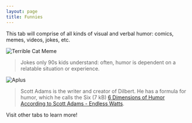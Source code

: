 ```yaml
---
layout: page
title: Funnies
---
```


<p class="message">
  This tab will comprise of all kinds of visual and verbal humor: comics, memes, videos, jokes, etc.
</p>

![Terrible Cat Meme](https://actamu.github.io/laughing-aggies/public/images/gym_class.png)

> Jokes only 90s kids understand: often, humor is dependent on a relatable situation or experience.

![Aplus](https://actamu.github.io/laughing-aggies/public/images/aplus.png)

> Scott Adams is the writer and creator of Dilbert.  He has a formula for humor, which he calls the Six (7 kB) [6 Dimensions of Humor According to Scott Adams - Endless Watts](http://endlesswatts.com/6-dimensions-of-humor-according-to-scott-adams/).

Visit other tabs to learn more!
